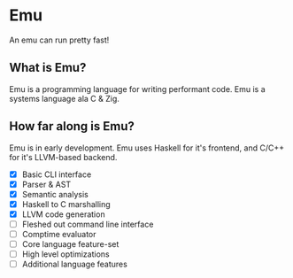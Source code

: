 # Emu
An emu can run pretty fast!
## What is Emu?
Emu is a programming language for writing performant code. Emu is a systems language ala C & Zig.
## How far along is Emu?
Emu is in early development. Emu uses Haskell for it's frontend, and C/C++ for it's LLVM-based backend.

- [x] Basic CLI interface
- [x] Parser & AST
- [x] Semantic analysis
- [x] Haskell to C marshalling
- [x] LLVM code generation
- [ ] Fleshed out command line interface
- [ ] Comptime evaluator
- [ ] Core language feature-set
- [ ] High level optimizations
- [ ] Additional language features

